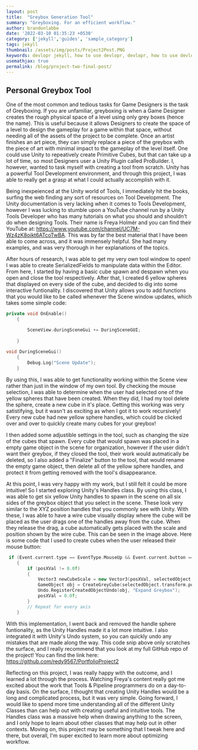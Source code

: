 ```yaml
---
layout: post
title:  "Greybox Generation Tool"
summary: "Greyboxing. For an efficient workflow."
author: brandonlabbe
date: '2022-03-10 01:35:23 +0530'
category: ['jekyll','guides', 'sample_category']
tags: jekyll
thumbnail: /assets/img/posts/Project2Post.PNG
keywords: devlopr jekyll, how to use devlopr, devlopr, how to use devlopr-jekyll, devlopr-jekyll tutorial,best jekyll themes, multi categories and tags
usemathjax: true
permalink: /blog/project-two-final-post/
---
```


## Personal Greybox Tool

One of the most common and tedious tasks for Game Designers is the task of Greyboxing. If you are unfamiliar, greyboxing is when a Game Designer creates the rough physical space of a level using only grey boxes (hence the name). This is useful because it allows Designers to create the space of a level to design the gameplay for a game within that space, without needing all of the assets of the project to be complete. Once an artist finishes an art piece, they can simply replace a piece of the greybox with the piece of art with minimal impact to the gameplay of the level itself. One could use Unity to repeatively create Primitive Cubes, but that can take up a lot of time, so most Designers user a Unity Plugin called ProBuilder. I, however, wanted to task myself with creating a tool from scratch. Unity has a powerful Tool Development environment, and through this project, I was able to really get a grasp at what I could actually accomplish with it.

Being inexpeienced at the Unity world of Tools, I immediately hit the books, surfing the web finding any sort of resources on Tool Development. The Unity documentation is very lacking when it comes to Tools Development, however I was lucking to stumble upon a YouTube channel run by a Unity Tools Developer who has many tutorials on what you should and shouldn't do when designing Tools. Their name is Freya Holmér and you can find their YouTube at: https://www.youtube.com/channel/UC7M-Wz4zK8oikt6ATcoTwBA. This was by far the best material that I have been able to come across, and it was immensely helpful. She had many examples, and was very thorough in her explanations of the topics.

After hours of research, I was able to get my very own tool window to open! I was able to create SerializedFields to manipulate data within the Editor. From here, I started by having a basic cube spawn and despawn when you open and close the tool respectively. After that, I created 6 yellow spheres that displayed on every side of the cube, and decided to dig into some interactive funtionality. I discovered that Unity allows you to add functions that you would like to be called whenever the Scene window updates, which takes some simple code:

```cpp
private void OnEnable()
    {

        SceneView.duringSceneGui += DuringSceneGUI;
		
	}
	
void DuringSceneGui()
	{
		Debug.Log("Scene Update");
	}
```

By using this, I was able to get functionality working within the Scene view rather than just in the window of my own tool. By checking the mouse selection, I was able to determine when the user had selected one of the yellow spheres that have been created. When they did, I had my tool delete the sphere, create a new cube in it's place. Getting this working was very satistifying, but it wasn't as exciting as when I got it to work recursively! Every new cube had new yellow sphere handles, which could be clicked over and over to quickly create many cubes for your greybox!

I then added some adjustible settings in the tool, such as changing the size of the cubes that spawn. Every cube that would spawn was placed in a empty game object in the scene for organization, however if the user didn't want their greybox, if they closed the tool, their work would autmatically be deleted, so I also added a "Finalize" button to the tool, that would rename the empty game object, then delete all of the yellow sphere handles, and protect it from getting removed with the tool's disappearance.

At this point, I was very happy with my work, but I still felt it could be more intuitive! So I started exploring Unity's Handles class. By using this class, I was able to get six yellow Unity handles to spawn in the scene on all six sides of the greybox object that you select in the scene. These look very similar to the XYZ position handles that you commonly see with Unity. With these, I was able to have a wire cube visually display where the cube will be placed as the user drags one of the handles away from the cube. When they release the drag, a cube automatically gets placed with the scale and position shown by the wire cube. This can be seen in the image above. Here is some code that I used to create cubes when the user released their mouse button:

```cpp
 if (Event.current.type == EventType.MouseUp && Event.current.button == 0)
    {
		if (posXVal != 0.0f)
        {
            Vector3 newCubeScale = new Vector3(posXVal, selectedObject.transform.localScale.y, selectedObject.transform.localScale.z);
            GameObject obj = CreateGreyCube(selectedObject.transform.position + new Vector3((parentTransform.localScale.x / 2.0f + newCubeScale.x / 2.0f), 0.0f, 0.0f), newCubeScale);
            Undo.RegisterCreatedObjectUndo(obj, "Expand Greybox");
            posXVal = 0.0f;
        }
		// Repeat for every axis
	}
```

With this implementation, I went back and removed the handle sphere funtionality, as the Unity Handles made it a lot more intuitive. I also integrated it with Unity's Undo system, so you can quickly undo any mistakes that are made along the way. This code snip above only scratches the surface, and I really recommend that you look at my full GitHub repo of the project! You can find the link here: https://github.com/redy9567/PortfolioProject2

Reflecting on this project, I was really happy with the outcome, and I learned a lot through the process. Watching Freya's content really got me excited about the work that Tools & Pipeline programmers do on a day-to-day basis. On the surface, I thought that creating Unity Handles would be a long and complicated process, but it was very simple. Going forward, I would like to spend more time understanding all of the different Unity Classes than can help out with creating useful and intuitive tools. The Handles class was a massive help when drawing anything to the screen, and I only hope to learn about other classes that may help out in other contexts. Moving on, this project may be something that I tweak here and there, but overall, I'm super excited to learn more about optimizing workflow.
